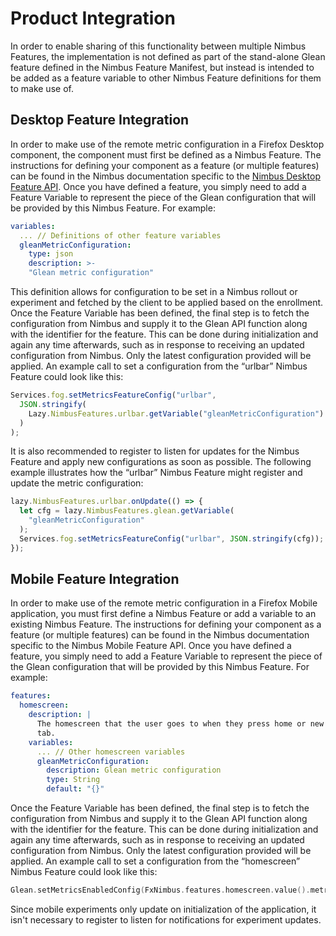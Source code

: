 # Product Integration

In order to enable sharing of this functionality between multiple Nimbus Features, the implementation is not defined as part of the stand-alone Glean feature defined in the Nimbus Feature Manifest, but instead is intended to be added as a feature variable to other Nimbus Feature definitions for them to make use of.

## Desktop Feature Integration

In order to make use of the remote metric configuration in a Firefox Desktop component, the component must first be defined as a Nimbus Feature. The instructions for defining your component as a feature (or multiple features) can be found in the Nimbus documentation specific to the [Nimbus Desktop Feature API]. Once you have defined a feature, you simply need to add a Feature Variable to represent the piece of the Glean configuration that will be provided by this Nimbus Feature. For example:

```yaml
variables:
  ... // Definitions of other feature variables
  gleanMetricConfiguration:
    type: json
    description: >-
    "Glean metric configuration"
```

This definition allows for configuration to be set in a Nimbus rollout or experiment and fetched by the client to be applied based on the enrollment. Once the Feature Variable has been defined, the final step is to fetch the configuration from Nimbus and supply it to the Glean API function along with the identifier for the feature. This can be done during initialization and again any time afterwards, such as in response to receiving an updated configuration from Nimbus. Only the latest configuration provided will be applied. An example call to set a configuration from the “urlbar” Nimbus Feature could look like this:

```JavaScript
Services.fog.setMetricsFeatureConfig("urlbar",
  JSON.stringify(
    Lazy.NimbusFeatures.urlbar.getVariable("gleanMetricConfiguration")
  )
);
```

It is also recommended to register to listen for updates for the Nimbus Feature and apply new configurations as soon as possible. The following example illustrates how the “urlbar” Nimbus Feature might register and update the metric configuration:

```JavaScript
lazy.NimbusFeatures.urlbar.onUpdate(() => {
  let cfg = lazy.NimbusFeatures.glean.getVariable(
    "gleanMetricConfiguration"
  );
  Services.fog.setMetricsFeatureConfig("urlbar", JSON.stringify(cfg));
});
```

## Mobile Feature Integration

In order to make use of the remote metric configuration in a Firefox Mobile application, you must first define a Nimbus Feature or add a variable to an existing Nimbus Feature. The instructions for defining your component as a feature (or multiple features) can be found in the Nimbus documentation specific to the Nimbus Mobile Feature API. Once you have defined a feature, you simply need to add a Feature Variable to represent the piece of the Glean configuration that will be provided by this Nimbus Feature. For example:

```yaml
features:
  homescreen:
    description: |
      The homescreen that the user goes to when they press home or new    
      tab.
    variables:
      ... // Other homescreen variables
      gleanMetricConfiguration:
        description: Glean metric configuration
        type: String
        default: "{}"
```

Once the Feature Variable has been defined, the final step is to fetch the configuration from Nimbus and supply it to the Glean API function along with the identifier for the feature. This can be done during initialization and again any time afterwards, such as in response to receiving an updated configuration from Nimbus. Only the latest configuration provided will be applied. An example call to set a configuration from the “homescreen” Nimbus Feature could look like this:

```Swift
Glean.setMetricsEnabledConfig(FxNimbus.features.homescreen.value().metricsEnabled)
```

Since mobile experiments only update on initialization of the application, it isn't necessary to register to listen for notifications for experiment updates.

[Nimbus]: https://experimenter.info
[Nimbus Desktop Feature API]: https://experimenter.info/desktop-feature-api